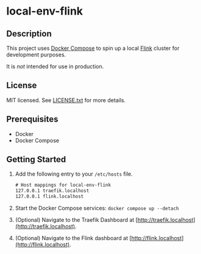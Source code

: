 # local-env-flink

## Description

This project uses [Docker Compose](https://docs.docker.com/compose/) to spin up a local [Flink](https://flink.apache.org/) cluster for development purposes.

It is *not* intended for use in production.

## License

MIT licensed. See [LICENSE.txt](./LICENSE.txt) for more details.

## Prerequisites

- Docker
- Docker Compose

## Getting Started

1. Add the following entry to your `/etc/hosts` file.

    ```hosts.txt
    # Host mappings for local-env-flink
    127.0.0.1 traefik.localhost
    127.0.0.1 flink.localhost
    ```

2. Start the Docker Compose services: `docker compose up --detach`

3. (Optional) Navigate to the Traefik Dashboard at [http://traefik.localhost](http://traefik.localhost).

4. (Optional) Navigate to the Flink dashboard at [http://flink.localhost](http://flink.localhost).
